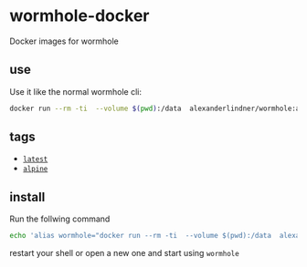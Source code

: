 # wormhole-docker
Docker images for wormhole

## use
Use it like the normal wormhole cli:
```bash
docker run --rm -ti  --volume $(pwd):/data  alexanderlindner/wormhole:alpine wormhole send --text "hi there"
```
## tags

-	[`latest`](https://github.com/alexander-lindner/wormhole-docker/blob/master/Dockerfile.ubuntu)
-	[`alpine`](https://github.com/alexander-lindner/wormhole-docker/blob/master/Dockerfile.alpine)

## install
Run the follwing command

```bash
echo 'alias wormhole="docker run --rm -ti  --volume $(pwd):/data  alexanderlindner/wormhole:alpine wormhole"' >> .bashrc
```
restart your shell or open a new one and start using `wormhole`
